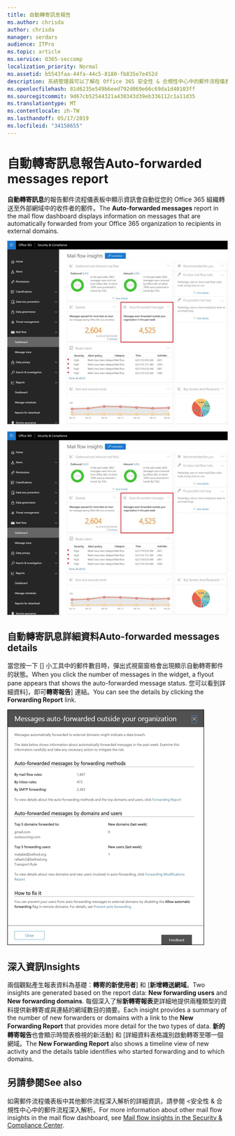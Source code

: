 ```yaml
---
title: 自動轉寄訊息報告
ms.author: chrisda
author: chrisda
manager: serdars
audience: ITPro
ms.topic: article
ms.service: O365-seccomp
localization_priority: Normal
ms.assetid: b5543faa-44fa-44c5-8180-fb835e7e452d
description: 系統管理員可以了解在 Office 365 安全性 & 合規性中心中的郵件流程儀表板中自動轉寄訊息的報告。
ms.openlocfilehash: 81d6235e549b6eed792d069e66c69da1d40103ff
ms.sourcegitcommit: 9d67cb52544321a430343d39eb336112c1a11d35
ms.translationtype: MT
ms.contentlocale: zh-TW
ms.lasthandoff: 05/17/2019
ms.locfileid: "34158655"
---
```

# <a name="auto-forwarded-messages-report"></a><span data-ttu-id="f91ea-103">自動轉寄訊息報告</span><span class="sxs-lookup"><span data-stu-id="f91ea-103">Auto-forwarded messages report</span></span>

<span data-ttu-id="f91ea-104">**自動轉寄訊息**的報告郵件流程儀表板中顯示資訊會自動從您的 Office 365 組織轉送至外部網域中的收件者的郵件。</span><span class="sxs-lookup"><span data-stu-id="f91ea-104">The **Auto-forwarded messages** report in the mail flow dashboard displays information on messages that are automatically forwarded from your Office 365 organization to recipients in external domains.</span></span>

![在 Office 365 安全性 & 合規性中心中自動轉寄郵件深入解析](media/8bc2600b-71c3-4b37-b4d0-9435fe0cfc8d.png)

![在 Office 365 安全性 & 合規性中心中的郵件流程儀表板中自動轉寄訊息的報告](media/8bc2600b-71c3-4b37-b4d0-9435fe0cfc8d.png)

## <a name="auto-forwarded-messages-details"></a><span data-ttu-id="f91ea-107">自動轉寄訊息詳細資料</span><span class="sxs-lookup"><span data-stu-id="f91ea-107">Auto-forwarded messages details</span></span>

<span data-ttu-id="f91ea-108">當您按一下 [] 小工具中的郵件數目時，彈出式視窗窗格會出現顯示自動轉寄郵件的狀態。</span><span class="sxs-lookup"><span data-stu-id="f91ea-108">When you click the number of messages in the widget, a flyout pane appears that shows the auto-forwarded message status.</span></span> <span data-ttu-id="f91ea-109">您可以看到詳細資料]，即可**轉寄報告**] 連結。</span><span class="sxs-lookup"><span data-stu-id="f91ea-109">You can see the details by clicking the **Forwarding Report** link.</span></span>

![在 Office 365 安全性 & 合規性中心中自動轉寄訊息的報告詳細資料彈出式](media/87d0fb1e-d2ef-4901-b17c-ec32d23a539e.png)

## <a name="insights"></a><span data-ttu-id="f91ea-111">深入資訊</span><span class="sxs-lookup"><span data-stu-id="f91ea-111">Insights</span></span>

<span data-ttu-id="f91ea-112">兩個觀點產生報表資料為基礎：**轉寄的新使用者**] 和 [**新增轉送網域**。</span><span class="sxs-lookup"><span data-stu-id="f91ea-112">Two insights are generated based on the report data: **New forwarding users** and **New forwarding domains**.</span></span> <span data-ttu-id="f91ea-113">每個深入了解**新轉寄報表**更詳細地提供兩種類型的資料提供新轉寄或與連結的網域數目的摘要。</span><span class="sxs-lookup"><span data-stu-id="f91ea-113">Each insight provides a summary of the number of new forwarders or domains with a link to the **New Forwarding Report** that provides more detail for the two types of data.</span></span> <span data-ttu-id="f91ea-114">**新的轉寄報告**也會顯示時間表檢視的新活動] 和 [詳細資料表格識別啟動轉寄至哪一個網域。</span><span class="sxs-lookup"><span data-stu-id="f91ea-114">The **New Forwarding Report** also shows a timeline view of new activity and the details table identifies who started forwarding and to which domains.</span></span>

## <a name="see-also"></a><span data-ttu-id="f91ea-115">另請參閱</span><span class="sxs-lookup"><span data-stu-id="f91ea-115">See also</span></span>

<span data-ttu-id="f91ea-116">如需郵件流程儀表板中其他郵件流程深入解析的詳細資訊，請參閱 <<c0>安全性 &amp; 合規性中心中的郵件流程深入解析。</span><span class="sxs-lookup"><span data-stu-id="f91ea-116">For more information about other mail flow insights in the mail flow dashboard, see [Mail flow insights in the Security & Compliance Center](mail-flow-insights.md).</span></span>
